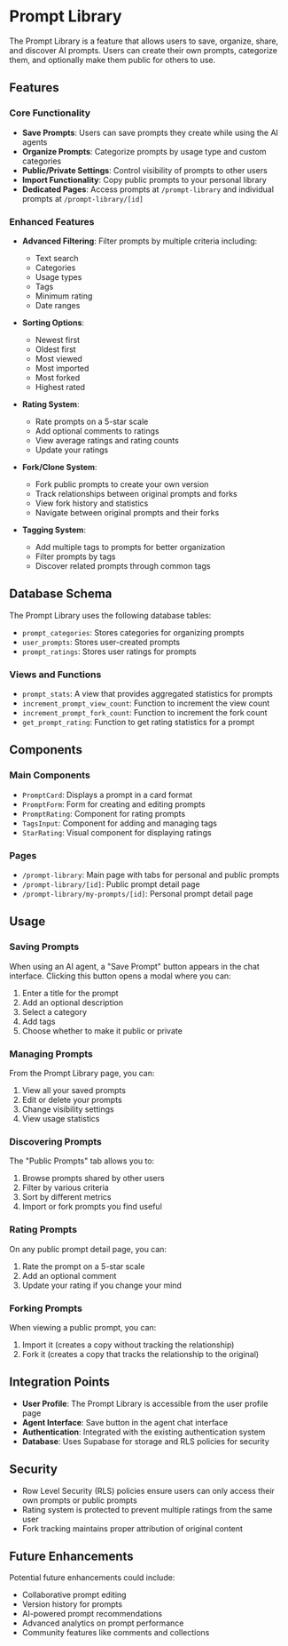 # Prompt Library

The Prompt Library is a feature that allows users to save, organize, share, and discover AI prompts. Users can create their own prompts, categorize them, and optionally make them public for others to use.

## Features

### Core Functionality

- **Save Prompts**: Users can save prompts they create while using the AI agents
- **Organize Prompts**: Categorize prompts by usage type and custom categories
- **Public/Private Settings**: Control visibility of prompts to other users
- **Import Functionality**: Copy public prompts to your personal library
- **Dedicated Pages**: Access prompts at `/prompt-library` and individual prompts at `/prompt-library/[id]`

### Enhanced Features

- **Advanced Filtering**: Filter prompts by multiple criteria including:
  - Text search
  - Categories
  - Usage types
  - Tags
  - Minimum rating
  - Date ranges
  
- **Sorting Options**:
  - Newest first
  - Oldest first
  - Most viewed
  - Most imported
  - Most forked
  - Highest rated

- **Rating System**:
  - Rate prompts on a 5-star scale
  - Add optional comments to ratings
  - View average ratings and rating counts
  - Update your ratings

- **Fork/Clone System**:
  - Fork public prompts to create your own version
  - Track relationships between original prompts and forks
  - View fork history and statistics
  - Navigate between original prompts and their forks

- **Tagging System**:
  - Add multiple tags to prompts for better organization
  - Filter prompts by tags
  - Discover related prompts through common tags

## Database Schema

The Prompt Library uses the following database tables:

- `prompt_categories`: Stores categories for organizing prompts
- `user_prompts`: Stores user-created prompts
- `prompt_ratings`: Stores user ratings for prompts

### Views and Functions

- `prompt_stats`: A view that provides aggregated statistics for prompts
- `increment_prompt_view_count`: Function to increment the view count
- `increment_prompt_fork_count`: Function to increment the fork count
- `get_prompt_rating`: Function to get rating statistics for a prompt

## Components

### Main Components

- `PromptCard`: Displays a prompt in a card format
- `PromptForm`: Form for creating and editing prompts
- `PromptRating`: Component for rating prompts
- `TagsInput`: Component for adding and managing tags
- `StarRating`: Visual component for displaying ratings

### Pages

- `/prompt-library`: Main page with tabs for personal and public prompts
- `/prompt-library/[id]`: Public prompt detail page
- `/prompt-library/my-prompts/[id]`: Personal prompt detail page

## Usage

### Saving Prompts

When using an AI agent, a "Save Prompt" button appears in the chat interface. Clicking this button opens a modal where you can:

1. Enter a title for the prompt
2. Add an optional description
3. Select a category
4. Add tags
5. Choose whether to make it public or private

### Managing Prompts

From the Prompt Library page, you can:

1. View all your saved prompts
2. Edit or delete your prompts
3. Change visibility settings
4. View usage statistics

### Discovering Prompts

The "Public Prompts" tab allows you to:

1. Browse prompts shared by other users
2. Filter by various criteria
3. Sort by different metrics
4. Import or fork prompts you find useful

### Rating Prompts

On any public prompt detail page, you can:

1. Rate the prompt on a 5-star scale
2. Add an optional comment
3. Update your rating if you change your mind

### Forking Prompts

When viewing a public prompt, you can:

1. Import it (creates a copy without tracking the relationship)
2. Fork it (creates a copy that tracks the relationship to the original)

## Integration Points

- **User Profile**: The Prompt Library is accessible from the user profile page
- **Agent Interface**: Save button in the agent chat interface
- **Authentication**: Integrated with the existing authentication system
- **Database**: Uses Supabase for storage and RLS policies for security

## Security

- Row Level Security (RLS) policies ensure users can only access their own prompts or public prompts
- Rating system is protected to prevent multiple ratings from the same user
- Fork tracking maintains proper attribution of original content

## Future Enhancements

Potential future enhancements could include:

- Collaborative prompt editing
- Version history for prompts
- AI-powered prompt recommendations
- Advanced analytics on prompt performance
- Community features like comments and collections
